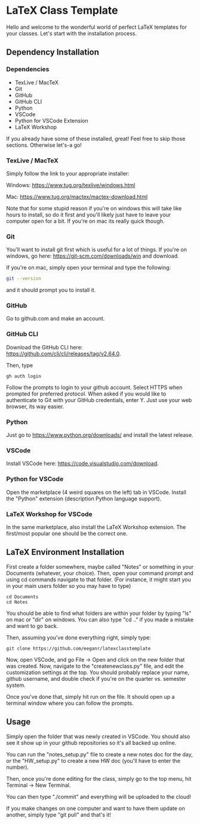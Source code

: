 # LaTeX Class Template

Hello and welcome to the wonderful world of perfect LaTeX templates for your classes. Let's start with the installation process.

## Dependency Installation

### Dependencies

- TexLive / MacTeX
- Git
- GitHub
- GitHub CLI
- Python
- VSCode
- Python for VSCode Extension
- LaTeX Workshop

If you already have some of these installed, great! Feel free to skip those sections. Otherwise let's-a go!

### TexLive / MacTeX

Simply follow the link to your appropriate installer:

Windows: https://www.tug.org/texlive/windows.html

Mac: https://www.tug.org/mactex/mactex-download.html

Note that for some stupid reason if you're on windows this will take like hours to install, so do it first and you'll likely just have to leave your computer open for a bit. If you're on mac its really quick though.

### Git

You'll want to install git first which is useful for a lot of things.
If you're on windows, go here: https://git-scm.com/downloads/win and download.

If you're on mac, simply open your terminal and type the following:

```bash
git --version
```
and it should prompt you to install it.

### GitHub

Go to github.com and make an account. 

### GitHub CLI

Download the GitHub CLI here: https://github.com/cli/cli/releases/tag/v2.64.0.

Then, type 
```
gh auth login
```
Follow the prompts to login to your github account. 
Select HTTPS when prompted for preferred protocol.
When asked if you would like to authenticate to Git with your GitHub credentials, enter Y.
Just use your web browser, its way easier.

### Python

Just go to https://www.python.org/downloads/ and install the latest release.

### VSCode

Install VSCode here: https://code.visualstudio.com/download.

### Python for VSCode

Open the marketplace (4 weird squares on the left) tab in VSCode. Install the "Python" extension (description Python language support).

### LaTeX Workshop for VSCode

In the same marketplace, also install the LaTeX Workshop extension. The first/most popular one should be the correct one.

## LaTeX Environment Installation

First create a folder somewhere, maybe called "Notes" or something in your Documents (whatever, your choice).
Then, open your command prompt and using cd commands navigate to that folder.
(For instance, it might start you in your main users folder so you may have to type)
```
cd Documents
cd Notes
```
You should be able to find what folders are within your folder by typing "ls" on mac or "dir" on windows. You can also type "cd .." if you made a mistake and want to go back.

Then, assuming you've done everything right, simply type:
```
git clone https://github.com/eeganr/latexclasstemplate
```

Now, open VSCode, and go File -> Open and click on the new folder that was created.
Now, navigate to the "createnewclass.py" file, and edit the customization settings at the top.
You should probably replace your name, github username, and double check if you're on the quarter vs. semester system.

Once you've done that, simply hit run on the file. It should open up a terminal window where you can follow the prompts.

## Usage

Simply open the folder that was newly created in VSCode. You should also see it show up in your github repositories so it's all backed up online.

You can run the "notes_setup.py" file to create a new notes doc for the day, or the "HW_setup.py" to create a new HW doc (you'll have to enter the number). 

Then, once you're done editing for the class, simply go to the top menu, hit Terminal -> New Terminal.

You can then type "./commit" and everything will be uploaded to the cloud!

If you make changes on one computer and want to have them update on another, simply type "git pull" and that's it!
